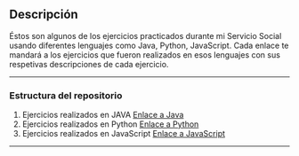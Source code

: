 ## Descripción

Éstos son algunos de los ejercicios practicados durante mi Servicio Social usando diferentes lenguajes como Java, Python, JavaScript.
Cada enlace te mandará a los ejercicios que fueron realizados en esos lenguajes con sus respetivas descripciones de cada ejercicio.

---

### Estructura del repositorio

1. Ejercicios realizados en JAVA
     [Enlace a Java](https://github.com/monepii/Ejercicios/blob/main/EjerciciosJava.md)
2. Ejercicios realizados en Python
     [Enlace a Python](https://github.com/monepii/Ejercicios/blob/main/Python)
4. Ejercicios realizados en JavaScript
     [Enlace a JavaScript](https://github.com/monepii/Ejercicios/blob/main/JavaScript)

---
